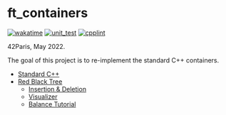 # ft_containers

[![wakatime](https://wakatime.com/badge/user/7b6b66f5-8a9a-4187-ad50-0659cf472418/project/a9754f23-b004-4f83-aa25-e8c4b2515dbd.svg)](https://wakatime.com/@louisnfr/projects/caahkryncz?start=2022-05-07&end=2022-05-13)
[![unit_test](https://github.com/louisnfr/ft_containers/actions/workflows/unit_test.yml/badge.svg)](https://github.com/louisnfr/ft_containers/actions/workflows/unit_test.yml)
[![cpplint](https://github.com/louisnfr/ft_containers/actions/workflows/cpplint.yml/badge.svg)](https://github.com/louisnfr/ft_containers/actions/workflows/cpplint.yml)

42Paris, May 2022.

The goal of this project is to re-implement the standard C++ containers.

- [Standard C++](https://www.lirmm.fr/~ducour/Doc-objets/ISO+IEC+14882-1998.pdf)
- [Red Black Tree](https://en.wikipedia.org/wiki/Red%E2%80%93black_tree)
  - [Insertion & Deletion](https://www.usna.edu/Users/cs/crabbe/SI321/2003-08/red-black/red-black.html) 
  - [Visualizer](cs.usfca.edu/~galles/visualization/RedBlack.html)
  - [Balance Tutorial](https://habr.com/ru/company/otus/blog/472040/)
